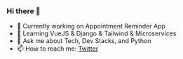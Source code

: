 ### Hi there 👋

- 🔭 Currently working on Appointment Reminder App
- 🌱 Learning VueJS & Django & Tailwind & Microservices
- 💬 Ask me about Tech, Dev Stacks, and Python 
- 📫 How to reach me: [Twitter](https://twitter.com/imadzguy)

